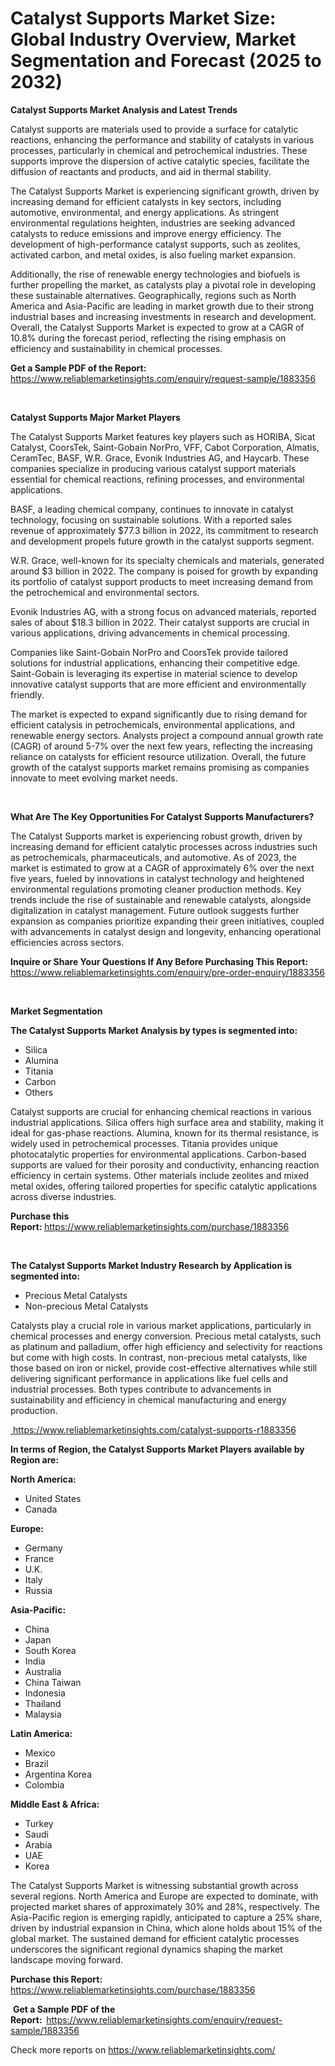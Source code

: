 <p><h1>Catalyst Supports Market Size: Global Industry Overview, Market Segmentation and Forecast (2025 to 2032)</h1></p><p><strong>Catalyst Supports Market Analysis and Latest Trends</strong></p>
<p><p>Catalyst supports are materials used to provide a surface for catalytic reactions, enhancing the performance and stability of catalysts in various processes, particularly in chemical and petrochemical industries. These supports improve the dispersion of active catalytic species, facilitate the diffusion of reactants and products, and aid in thermal stability.</p><p>The Catalyst Supports Market is experiencing significant growth, driven by increasing demand for efficient catalysts in key sectors, including automotive, environmental, and energy applications. As stringent environmental regulations heighten, industries are seeking advanced catalysts to reduce emissions and improve energy efficiency. The development of high-performance catalyst supports, such as zeolites, activated carbon, and metal oxides, is also fueling market expansion.</p><p>Additionally, the rise of renewable energy technologies and biofuels is further propelling the market, as catalysts play a pivotal role in developing these sustainable alternatives. Geographically, regions such as North America and Asia-Pacific are leading in market growth due to their strong industrial bases and increasing investments in research and development. Overall, the Catalyst Supports Market is expected to grow at a CAGR of 10.8% during the forecast period, reflecting the rising emphasis on efficiency and sustainability in chemical processes.</p></p>
<p><strong>Get a Sample PDF of the Report:&nbsp;</strong> <a href="https://www.reliablemarketinsights.com/enquiry/request-sample/1883356?utm_campaign=2819&utm_medium=2&utm_source=Github&utm_content=ia&utm_term=28022025&utm_id=catalyst-supports">https://www.reliablemarketinsights.com/enquiry/request-sample/1883356</a></p>
<p>&nbsp;</p>
<p><strong>Catalyst Supports Major Market Players</strong></p>
<p><p>The Catalyst Supports Market features key players such as HORIBA, Sicat Catalyst, CoorsTek, Saint-Gobain NorPro, VFF, Cabot Corporation, Almatis, CeramTec, BASF, W.R. Grace, Evonik Industries AG, and Haycarb. These companies specialize in producing various catalyst support materials essential for chemical reactions, refining processes, and environmental applications.</p><p>BASF, a leading chemical company, continues to innovate in catalyst technology, focusing on sustainable solutions. With a reported sales revenue of approximately $77.3 billion in 2022, its commitment to research and development propels future growth in the catalyst supports segment.</p><p>W.R. Grace, well-known for its specialty chemicals and materials, generated around $3 billion in 2022. The company is poised for growth by expanding its portfolio of catalyst support products to meet increasing demand from the petrochemical and environmental sectors.</p><p>Evonik Industries AG, with a strong focus on advanced materials, reported sales of about $18.3 billion in 2022. Their catalyst supports are crucial in various applications, driving advancements in chemical processing.</p><p>Companies like Saint-Gobain NorPro and CoorsTek provide tailored solutions for industrial applications, enhancing their competitive edge. Saint-Gobain is leveraging its expertise in material science to develop innovative catalyst supports that are more efficient and environmentally friendly.</p><p>The market is expected to expand significantly due to rising demand for efficient catalysis in petrochemicals, environmental applications, and renewable energy sectors. Analysts project a compound annual growth rate (CAGR) of around 5-7% over the next few years, reflecting the increasing reliance on catalysts for efficient resource utilization. Overall, the future growth of the catalyst supports market remains promising as companies innovate to meet evolving market needs.</p></p>
<p>&nbsp;</p>
<p><strong>What Are The Key Opportunities For Catalyst Supports Manufacturers?</strong></p>
<p><p>The Catalyst Supports market is experiencing robust growth, driven by increasing demand for efficient catalytic processes across industries such as petrochemicals, pharmaceuticals, and automotive. As of 2023, the market is estimated to grow at a CAGR of approximately 6% over the next five years, fueled by innovations in catalyst technology and heightened environmental regulations promoting cleaner production methods. Key trends include the rise of sustainable and renewable catalysts, alongside digitalization in catalyst management. Future outlook suggests further expansion as companies prioritize expanding their green initiatives, coupled with advancements in catalyst design and longevity, enhancing operational efficiencies across sectors.</p></p>
<p><strong>Inquire or Share Your Questions If Any Before Purchasing This Report:</strong> <a href="https://www.reliablemarketinsights.com/enquiry/pre-order-enquiry/1883356?utm_campaign=2819&utm_medium=2&utm_source=Github&utm_content=ia&utm_term=28022025&utm_id=catalyst-supports">https://www.reliablemarketinsights.com/enquiry/pre-order-enquiry/1883356</a></p>
<p>&nbsp;</p>
<p><strong>Market Segmentation</strong></p>
<p><strong>The Catalyst Supports Market Analysis by types is segmented into:</strong></p>
<p><ul><li>Silica</li><li>Alumina</li><li>Titania</li><li>Carbon</li><li>Others</li></ul></p>
<p><p>Catalyst supports are crucial for enhancing chemical reactions in various industrial applications. Silica offers high surface area and stability, making it ideal for gas-phase reactions. Alumina, known for its thermal resistance, is widely used in petrochemical processes. Titania provides unique photocatalytic properties for environmental applications. Carbon-based supports are valued for their porosity and conductivity, enhancing reaction efficiency in certain systems. Other materials include zeolites and mixed metal oxides, offering tailored properties for specific catalytic applications across diverse industries.</p></p>
<p><strong>Purchase this Report:&nbsp;</strong><a href="https://www.reliablemarketinsights.com/purchase/1883356?utm_campaign=2819&utm_medium=2&utm_source=Github&utm_content=ia&utm_term=28022025&utm_id=catalyst-supports">https://www.reliablemarketinsights.com/purchase/1883356</a></p>
<p>&nbsp;</p>
<p><strong>The Catalyst Supports Market Industry Research by Application is segmented into:</strong></p>
<p><ul><li>Precious Metal Catalysts</li><li>Non-precious Metal Catalysts</li></ul></p>
<p><p>Catalysts play a crucial role in various market applications, particularly in chemical processes and energy conversion. Precious metal catalysts, such as platinum and palladium, offer high efficiency and selectivity for reactions but come with high costs. In contrast, non-precious metal catalysts, like those based on iron or nickel, provide cost-effective alternatives while still delivering significant performance in applications like fuel cells and industrial processes. Both types contribute to advancements in sustainability and efficiency in chemical manufacturing and energy production.</p></p>
<p><a href="https://www.reliablemarketinsights.com/catalyst-supports-r1883356?utm_campaign=2819&utm_medium=2&utm_source=Github&utm_content=ia&utm_term=28022025&utm_id=catalyst-supports">&nbsp;https://www.reliablemarketinsights.com/catalyst-supports-r1883356</a></p>
<p><strong>In terms of Region, the Catalyst Supports Market Players available by Region are:</strong></p>
<p>
    <p> <strong> North America: </strong>
        <ul>
            <li>United States</li>
            <li>Canada</li>
        </ul>
        </p> 
    <p> <strong> Europe: </strong>
        <ul>
            <li>Germany</li>
            <li>France</li>
            <li>U.K.</li>
            <li>Italy</li>
            <li>Russia</li>
        </ul>
        </p> 
    <p> <strong> Asia-Pacific: </strong>
        <ul>
            <li>China</li>
            <li>Japan</li>
            <li>South Korea</li>
            <li>India</li>
            <li>Australia</li>
            <li>China Taiwan</li>
            <li>Indonesia</li>
            <li>Thailand</li>
            <li>Malaysia</li>
        </ul>
        </p> 
    <p> <strong> Latin America: </strong>
        <ul>
            <li>Mexico</li>
            <li>Brazil</li>
            <li>Argentina Korea</li>
            <li>Colombia</li>
        </ul>
        </p> 
    <p> <strong> Middle East & Africa: </strong>
        <ul>
            <li>Turkey</li>
            <li>Saudi</li>
            <li>Arabia</li>
            <li>UAE</li>
            <li>Korea</li>
        </ul>
    </p>
    </p>
<p><p>The Catalyst Supports Market is witnessing substantial growth across several regions. North America and Europe are expected to dominate, with projected market shares of approximately 30% and 28%, respectively. The Asia-Pacific region is emerging rapidly, anticipated to capture a 25% share, driven by industrial expansion in China, which alone holds about 15% of the global market. The sustained demand for efficient catalytic processes underscores the significant regional dynamics shaping the market landscape moving forward.</p></p>
<p><strong>Purchase this Report: </strong><a href="https://www.reliablemarketinsights.com/purchase/1883356?utm_campaign=2819&utm_medium=2&utm_source=Github&utm_content=ia&utm_term=28022025&utm_id=catalyst-supports">https://www.reliablemarketinsights.com/purchase/1883356</a></p>
<p>&nbsp;<strong>Get a Sample PDF of the Report:&nbsp;&nbsp;</strong><a href="https://www.reliablemarketinsights.com/enquiry/request-sample/1883356?utm_campaign=2819&utm_medium=2&utm_source=Github&utm_content=ia&utm_term=28022025&utm_id=catalyst-supports">https://www.reliablemarketinsights.com/enquiry/request-sample/1883356</a></p>
<p><strong></strong></p>
<p>Check more reports on <a href="https://www.reliablemarketinsights.com/?utm_campaign=2819&utm_medium=2&utm_source=Github&utm_content=ia&utm_term=28022025&utm_id=catalyst-supports">https://www.reliablemarketinsights.com/</a></p>